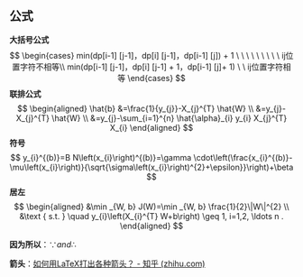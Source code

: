 ## 公式

**大括号公式**
$$
\begin{cases}
min(dp[i-1] [j-1]，dp[i] [j-1]，dp[i-1] [j]) + 1 \ \ \ \ \ \ \ \ \ ij位置字符不相等\\
min(dp[i-1] [j-1]，dp[i] [j-1] + 1，dp[i-1] [j]+ 1) \ \ ij位置字符相等
\end{cases}
$$
**联排公式**
$$
\begin{aligned}
\hat{b} &=\frac{1}{y_{j}}-X_{j}^{T} \hat{W} \\
&=y_{j}-X_{j}^{T} \hat{W} \\
&=y_{j}-\sum_{i=1}^{n} \hat{\alpha}_{i} y_{i} X_{j}^{T} X_{i}
\end{aligned}
$$
**符号**
$$
y_{i}^{(b)}=B N\left(x_{i}\right)^{(b)}=\gamma \cdot\left(\frac{x_{i}^{(b)}-\mu\left(x_{i}\right)}{\sqrt{\sigma\left(x_{i}\right)^{2}+\epsilon}}\right)+\beta
$$
**居左**
$$
\begin{aligned}
&\min _{W, b} J(W)=\min _{W, b} \frac{1}{2}\|W\|^{2} \\
&\text { s.t. } \quad y_{i}\left(X_{i}^{T} W+b\right) \geq 1, i=1,2, \ldots n .
\end{aligned}
$$

**因为所以**：$\because and \therefore$

**箭头**：[如何用LaTeX打出各种箭头？ - 知乎 (zhihu.com)](https://zhuanlan.zhihu.com/p/263896738)







